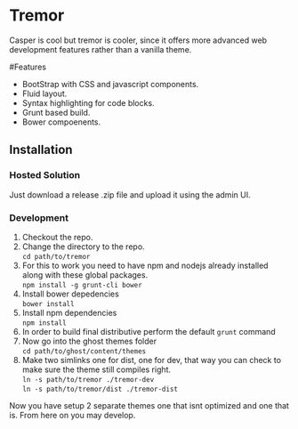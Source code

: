 # Tremor

Casper is cool but tremor is cooler, since it offers more advanced web development features rather than a vanilla theme.

#Features
*  BootStrap with CSS and javascript components.
*  Fluid layout.
*  Syntax highlighting for code blocks.
*  Grunt based build.
*  Bower compoenents.


## Installation
### Hosted Solution
Just download a release .zip file and upload it using the admin UI.

### Development
1. Checkout the repo.
2. Change the directory to the repo.  
    ```cd path/to/tremor```  
3. For this to work you need to have npm and nodejs already installed along with these global packages.  
    ```npm install -g grunt-cli bower```  
4. Install bower depedencies  
    ```bower install```
5. Install npm dependencies  
    ```npm install```
6. In order to build final distributive perform the default ```grunt``` command
7. Now go into the ghost themes folder  
    ```cd path/to/ghost/content/themes```
8. Make two simlinks one for dist, one for dev, that way you can check to make sure the theme still compiles right.  
    ```ln -s path/to/tremor ./tremor-dev```  
    ```ln -s path/to/tremor/dist ./tremor-dist```

Now you have setup 2 separate themes one that isnt optimized and one that is.  From here on you may develop.
